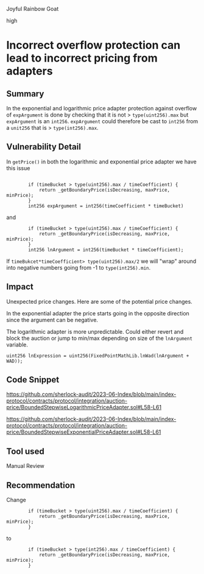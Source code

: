 Joyful Rainbow Goat

high

# Incorrect overflow protection can lead to incorrect pricing from adapters

## Summary

In the exponential and logarithmic price adapter protection against overflow of `expArgument` is done by checking that it is not > `type(uint256).max` but `expArgument` is an `int256`. `expArgument` could therefore be cast to `int256` from a `unit256` that is > `type(int256).max`. 

## Vulnerability Detail

In `getPrice()` in both the logarithmic and exponential price adapter we have this issue

```solidity

        if (timeBucket > type(uint256).max / timeCoefficient) {
            return _getBoundaryPrice(isDecreasing, maxPrice, minPrice);
        }
        int256 expArgument = int256(timeCoefficient * timeBucket)

```
and

```solidity
        if (timeBucket > type(uint256).max / timeCoefficient) {
            return _getBoundaryPrice(isDecreasing, maxPrice, minPrice);
        }
        int256 lnArgument = int256(timeBucket * timeCoefficient); 
```

If `timeBukcet*timeCoefficient> type(uint256).max/2` we will "wrap" around into negative numbers going from -1 to `type(int256).min`.

## Impact

Unexpected price changes. Here are some of the potential price changes.

In the exponential adapter the price starts going in the opposite direction since the argument can be negative.

The logarithmic adapter is more unpredictable.  Could either revert and block the auction or jump to min/max depending on size of the `lnArgument` variable.

```solidity
uint256 lnExpression = uint256(FixedPointMathLib.lnWad(lnArgument + WAD));
```


## Code Snippet

https://github.com/sherlock-audit/2023-06-Index/blob/main/index-protocol/contracts/protocol/integration/auction-price/BoundedStepwiseLogarithmicPriceAdapter.sol#L58-L61

https://github.com/sherlock-audit/2023-06-Index/blob/main/index-protocol/contracts/protocol/integration/auction-price/BoundedStepwiseExponentialPriceAdapter.sol#L58-L61

## Tool used

Manual Review

## Recommendation

Change 

```solidity
        if (timeBucket > type(uint256).max / timeCoefficient) {
            return _getBoundaryPrice(isDecreasing, maxPrice, minPrice);
        }
```
to 

```solidity
        if (timeBucket > type(int256).max / timeCoefficient) {
            return _getBoundaryPrice(isDecreasing, maxPrice, minPrice);
        }
```
